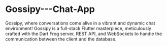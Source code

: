 # Gossipy---Chat-App
Gossipy,  where conversations come alive in a vibrant and dynamic chat environment! Gossipy is a full-stack Flutter masterpiece, meticulously crafted with the Dart Frog server, REST API, and WebSockets to handle the communication between the client and the database. 
